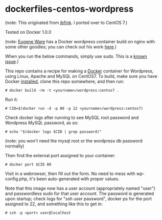 dockerfiles-centos-wordpress
========================

(note: This originated from [jbfink](https://github.com/jbfink). I ported over to CentOS 7.)

Tested on Docker 1.0.0

(note: [Eugene Ware](http://github.com/eugeneware) has a Docker wordpress container build on nginx with some other goodies; you can check out his work [here](http://github.com/eugeneware/docker-wordpress-nginx).)

When you run the below commands, simply use sudo. This is a [known issue](https://twitter.com/docker/status/366040073793323008).)

This repo contains a recipe for making a [Docker](http://docker.io) container for Wordpress, using Linux, Apache and MySQL on CentOS7. 
To build, make sure you have Docker [installed](http://www.docker.io/gettingstarted/), clone this repo somewhere, and then run:

```
# docker build -rm -t <yourname>/wordpress:centos7 .
```

Run it:

```
# CID=$(docker run -d -p 80 -p 22 <yourname>/wordpress:centos7)
```

Check docker logs after running to see MySQL root password and Wordpress MySQL password, as so:

```
# echo "$(docker logs $CID | grep password)"
```

(note: you won't need the mysql root or the wordpress db password normally)

Then find the external port assigned to your container:

```
# docker port $CID 80 
```

Visit in a webrowser, then fill out the form. No need to mess with wp-config.php, it's been auto-generated with proper values. 


Note that this image now has a user account (appropriately named "user") and passwordless sudo for that user account. The password is generated upon startup; check logs for "ssh user password", docker ps for the port assigned to 22, and something like this to get in: 

```
# ssh -p <port> user@localhost
```


